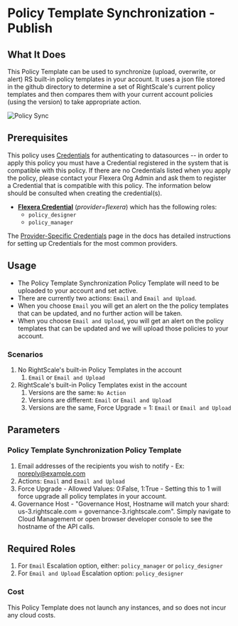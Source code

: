 # Policy Template Synchronization - Publish

## What It Does

This Policy Template can be used to synchronize (upload, overwrite, or alert) RS built-in policy templates in your account. It uses a json file stored in the github directory to determine a set of RightScale's current policy templates and then compares them with your current account policies (using the version) to take appropriate action.

![Policy Sync]("policy_sync_publish.png")

## Prerequisites

This policy uses [Credentials](https://docs.flexera.com/flexera/EN/Automation/ManagingCredentialsExternal.htm) for authenticating to datasources -- in order to apply this policy you must have a Credential registered in the system that is compatible with this policy. If there are no Credentials listed when you apply the policy, please contact your Flexera Org Admin and ask them to register a Credential that is compatible with this policy. The information below should be consulted when creating the credential(s).

- [**Flexera Credential**](https://docs.flexera.com/flexera/EN/Automation/ProviderCredentials.htm) (*provider=flexera*) which has the following roles:
  - `policy_designer`
  - `policy_manager`

The [Provider-Specific Credentials](https://docs.flexera.com/flexera/EN/Automation/ProviderCredentials.htm) page in the docs has detailed instructions for setting up Credentials for the most common providers.

## Usage

- The Policy Template Synchronization Policy Template will need to be uploaded to your account and set active.
- There are currently two actions: `Email` and `Email and Upload`.
- When you choose `Email` you will get an alert on the the policy templates that can be updated, and no further action will be taken.
- When you choose `Email and Upload`, you will get an alert on the policy templates that can be updated and we will upload those policies to your account.

### Scenarios

1. No RightScale's built-in Policy Templates in the account
    1. `Email` or `Email and Upload`
1. RightScale's built-in Policy Templates exist in the account
    1. Versions are the same: `No Action`
    1. Versions are different: `Email` or `Email and Upload`
    1. Versions are the same, Force Upgrade = 1: `Email` or `Email and Upload`

## Parameters

### Policy Template Synchronization Policy Template

1. Email addresses of the recipients you wish to notify - Ex: noreply@example.com
1. Actions: `Email` and `Email and Upload`
1. Force Upgrade - Allowed Values: 0:False, 1:True - Setting this to 1 will force upgrade all policy templates in your account.
1. Governance Host - "Governance Host, Hostname will match your shard: us-3.rightscale.com = governance-3.rightscale.com". Simply navigate to Cloud Management or open browser developer console to see the hostname of the API calls.

## Required Roles

1. For `Email` Escalation option, either: `policy_manager` or `policy_designer`
1. For `Email and Upload` Escalation option: `policy_designer`

### Cost

This Policy Template does not launch any instances, and so does not incur any cloud costs.
